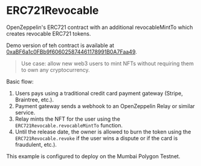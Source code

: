 # ERC721Revocable

OpenZeppelin's ERC721 contract with an additional revocableMintTo which creates revocable ERC721 tokens.

Demo version of teh contract is available at [0xaBF6a1c0FBb9f606025874461178991B0A7Faa49](https://mumbai.polygonscan.com/address/0xaBF6a1c0FBb9f606025874461178991B0A7Faa49).

> Use case: allow new web3 users to mint NFTs without requiring them to own any cryptocurrency.

Basic flow:

1. Users pays using a traditional credit card payment gateway (Stripe, Braintree, etc.).
2. Payment gateway sends a webhook to an OpenZeppelin Relay or similar service.
3. Relay mints the NFT for the user using the `ERC721Revocable.revocableMintTo` function.
4. Until the release date, the owner is allowed to burn the token using the `ERC721Revocable.revoke` if the user wins a
   dispute or if the card is fraudulent, etc.).

This example is configured to deploy on the Mumbai Polygon Testnet.

